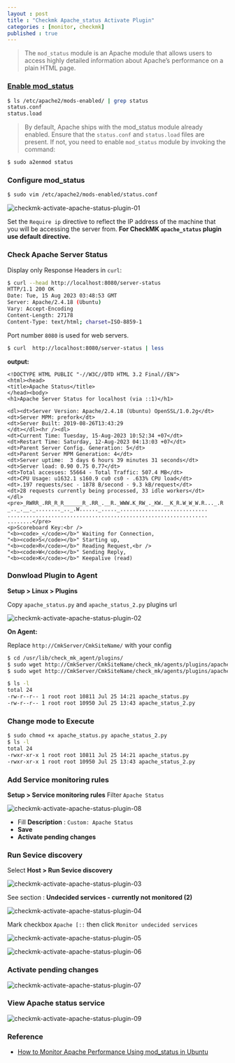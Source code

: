 ```yaml
---
layout : post
title : "Checkmk Apache_status Activate Plugin"
categories : [monitor, checkmk]
published : true
---
```



> The `mod_status` module is an Apache module that allows users to access highly detailed information about Apache’s performance on a plain HTML page.

### [Enable mod_status](https://www.tecmint.com/ubuntu-apache-mod_status/)

```bash
$ ls /etc/apache2/mods-enabled/ | grep status
status.conf
status.load
```

> By default, Apache ships with the mod_status module already enabled. Ensure that the `status.conf` and `status.load` files are present. If not, you need to enable `mod_status` module by invoking the command:


```bash
$ sudo a2enmod status
```

### Configure mod_status

```bash
$ sudo vim /etc/apache2/mods-enabled/status.conf 
```
![checkmk-activate-apache-status-plugin-01](/assets/img/2023-08/checkmk-activate-apache-status-plugin-01.png)

Set the `Require ip` directive to reflect the IP address of the machine that you will be accessing the server from. **For CheckMK `apache_status` plugin use default directive.**

### Check Apache Server Status
Display only Response Headers in `curl`:

```bash
$ curl --head http://localhost:8080/server-status
HTTP/1.1 200 OK
Date: Tue, 15 Aug 2023 03:48:53 GMT
Server: Apache/2.4.18 (Ubuntu)
Vary: Accept-Encoding
Content-Length: 27178
Content-Type: text/html; charset=ISO-8859-1
```

Port number `8080` is used for web servers.


```bash
$ curl  http://localhost:8080/server-status | less
```

**output:**
```console
<!DOCTYPE HTML PUBLIC "-//W3C//DTD HTML 3.2 Final//EN">
<html><head>
<title>Apache Status</title>
</head><body>
<h1>Apache Server Status for localhost (via ::1)</h1>

<dl><dt>Server Version: Apache/2.4.18 (Ubuntu) OpenSSL/1.0.2g</dt>
<dt>Server MPM: prefork</dt>
<dt>Server Built: 2019-08-26T13:43:29
</dt></dl><hr /><dl>
<dt>Current Time: Tuesday, 15-Aug-2023 10:52:34 +07</dt>
<dt>Restart Time: Saturday, 12-Aug-2023 04:13:03 +07</dt>
<dt>Parent Server Config. Generation: 5</dt>
<dt>Parent Server MPM Generation: 4</dt>
<dt>Server uptime:  3 days 6 hours 39 minutes 31 seconds</dt>
<dt>Server load: 0.90 0.75 0.77</dt>
<dt>Total accesses: 55664 - Total Traffic: 507.4 MB</dt>
<dt>CPU Usage: u1632.1 s160.9 cu0 cs0 - .633% CPU load</dt>
<dt>.197 requests/sec - 1878 B/second - 9.3 kB/request</dt>
<dt>28 requests currently being processed, 33 idle workers</dt>
</dl><pre>_RWRR_.RR_R_R______R_.RR_.__R._WWW.K_RW_._KW.__K_R.W_W_W.R..._.R
_.._.__._........_.._.W......_....._............................
................................................................
........</pre>
<p>Scoreboard Key:<br />
"<b><code>_</code></b>" Waiting for Connection, 
"<b><code>S</code></b>" Starting up, 
"<b><code>R</code></b>" Reading Request,<br />
"<b><code>W</code></b>" Sending Reply, 
"<b><code>K</code></b>" Keepalive (read)
```

### Donwload Plugin to Agent
**Setup > Linux > Plugins**

Copy `apache_status.py` and `apache_status_2.py` plugins url 

![checkmk-activate-apache-status-plugin-02](/assets/img/2023-08/checkmk-activate-apache-status-plugin-02.png)


**On Agent:**

Replace `http://CmkServer/CmkSiteName/` with your config

```bash
$ cd /usr/lib/check_mk_agent/plugins/
$ sudo wget http://CmkServer/CmkSiteName/check_mk/agents/plugins/apache_status.py
$ sudo wget http://CmkServer/CmkSiteName/check_mk/agents/plugins/apache_status_2.py
```

```bash
$ ls -l
total 24
-rw-r--r-- 1 root root 10811 Jul 25 14:21 apache_status.py
-rw-r--r-- 1 root root 10950 Jul 25 13:43 apache_status_2.py
```

### Change mode to Execute
```bash
$ sudo chmod +x apache_status.py apache_status_2.py 
$ ls -l
total 24
-rwxr-xr-x 1 root root 10811 Jul 25 14:21 apache_status.py
-rwxr-xr-x 1 root root 10950 Jul 25 13:43 apache_status_2.py
```

### Add Service monitoring rules
**Setup > Service monitoring rules** Filter `Apache Status` 

![checkmk-activate-apache-status-plugin-08](/assets/img/2023-08/checkmk-activate-apache-status-plugin-08.png)

* Fill **Description** : `Custom: Apache Status` 
* **Save**
* **Activate pending changes**


### Run Sevice discovery

Select **Host > Run Sevice discovery**

![checkmk-activate-apache-status-plugin-03](/assets/img/2023-08/checkmk-activate-apache-status-plugin-03.png)


See section : **Undecided services - currently not monitored (2)**

![checkmk-activate-apache-status-plugin-04](/assets/img/2023-08/checkmk-activate-apache-status-plugin-04.png)



Mark checkbox `Apache [::` then click `Monitor undecided services` 

![checkmk-activate-apache-status-plugin-05](/assets/img/2023-08/checkmk-activate-apache-status-plugin-05.png)


![checkmk-activate-apache-status-plugin-06](/assets/img/2023-08/checkmk-activate-apache-status-plugin-06.png)


### Activate pending changes

![checkmk-activate-apache-status-plugin-07](/assets/img/2023-08/checkmk-activate-apache-status-plugin-07.png)


### View Apache status service
![checkmk-activate-apache-status-plugin-09](/assets/img/2023-08/checkmk-activate-apache-status-plugin-09.png)

### Reference

* [How to Monitor Apache Performance Using mod_status in Ubuntu](https://www.tecmint.com/ubuntu-apache-mod_status/)